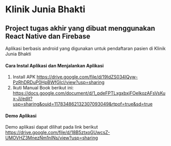 Klinik Junia Bhakti
==
Project tugas akhir yang dibuat menggunakan React Native dan Firebase
--
Aplikasi berbasis android yang digunakan untuk pendaftaran pasien di Klinik Junia Bhakti

#### Cara Instal Aplikasi dan Menjalankan Aplikasi

1. Install APK https://drive.google.com/file/d/19IdZS034lQyw-PzRhDRDuP0HpBWfGIcl/view?usp=sharing
2. Ikuti Manual Book berikut ini: https://docs.google.com/document/d/1_pdeFPTLxgxbxjFOelkozAFsVsKux-Ji/edit?usp=sharing&ouid=117834862132307093049&rtpof=true&sd=true

#### Demo Aplikasi

Demo aplikasi dapat dilihat pada link berikut https://drive.google.com/file/d/18B5ztxoGUwcsZ-UMOVHZ3MnezNm1nINs/view?usp=sharing
